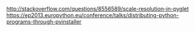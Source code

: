 http://stackoverflow.com/questions/8556589/scale-resolution-in-pyglet
https://ep2013.europython.eu/conference/talks/distributing-python-programs-through-pyinstaller
